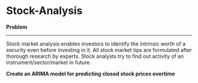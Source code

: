 # Stock-Analysis
**Problem**
___________

Stock market analysis enables investors to identify the intrinsic worth of a security even before investing in it. All stock market tips are formulated after thorough research by experts. Stock analysts try to find out activity of an instrument/sector/market in future.<br>

**Create an ARIMA model for predicting closed stock prices overtime**
